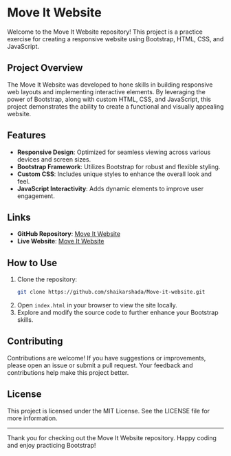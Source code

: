 # Move It Website

Welcome to the Move It Website repository! This project is a practice exercise for creating a responsive website using Bootstrap, HTML, CSS, and JavaScript.

## Project Overview

The Move It Website was developed to hone skills in building responsive web layouts and implementing interactive elements. By leveraging the power of Bootstrap, along with custom HTML, CSS, and JavaScript, this project demonstrates the ability to create a functional and visually appealing website.

## Features

- **Responsive Design**: Optimized for seamless viewing across various devices and screen sizes.
- **Bootstrap Framework**: Utilizes Bootstrap for robust and flexible styling.
- **Custom CSS**: Includes unique styles to enhance the overall look and feel.
- **JavaScript Interactivity**: Adds dynamic elements to improve user engagement.

## Links

- **GitHub Repository**: [Move It Website](https://github.com/shaikarshada/Move-it-website)
- **Live Website**: [Move It Website](https://shaikarshada.github.io/Move-it-website/)

## How to Use

1. Clone the repository:
    ```bash
    git clone https://github.com/shaikarshada/Move-it-website.git
    ```
2. Open `index.html` in your browser to view the site locally.
3. Explore and modify the source code to further enhance your Bootstrap skills.

## Contributing

Contributions are welcome! If you have suggestions or improvements, please open an issue or submit a pull request. Your feedback and contributions help make this project better.

## License

This project is licensed under the MIT License. See the LICENSE file for more information.

---

Thank you for checking out the Move It Website repository. Happy coding and enjoy practicing Bootstrap!
